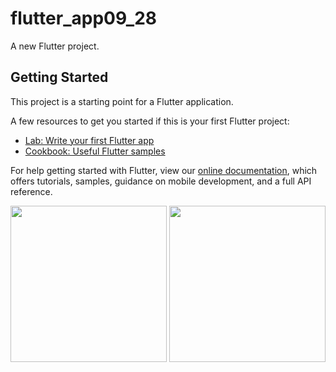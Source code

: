 # flutter_app09_28

A new Flutter project.

## Getting Started

This project is a starting point for a Flutter application.

A few resources to get you started if this is your first Flutter project:

- [Lab: Write your first Flutter app](https://flutter.dev/docs/get-started/codelab)
- [Cookbook: Useful Flutter samples](https://flutter.dev/docs/cookbook)

For help getting started with Flutter, view our
[online documentation](https://flutter.dev/docs), which offers tutorials,
samples, guidance on mobile development, and a full API reference.

<img src="https://user-images.githubusercontent.com/85275288/135042475-bf238082-83ff-4581-a19f-ad6e0f666c0f.png" width="250">

<img src="https://user-images.githubusercontent.com/85275288/135043155-4e19bd10-42b7-42fd-92fb-f89cbb4dbe4d.png" width="250">
